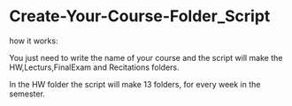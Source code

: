 # Create-Your-Course-Folder_Script

how it works: 

You just need to write the name of your course and the script will make the HW,Lecturs,FinalExam and Recitations folders.

In the HW folder the script will make 13 folders, for every week in the semester.
